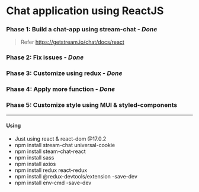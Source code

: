 # Chat application using ReactJS
### Phase 1: Build a chat-app using stream-chat - ***Done***
  > Refer https://getstream.io/chat/docs/react
### Phase 2: Fix issues - ***Done***
### Phase 3: Customize using redux - ***Done***
### Phase 4: Apply more function - ***Done***
### Phase 5: Customize style using MUI & styled-components
---
#### Using
- Just using react & react-dom @17.0.2
- npm install stream-chat universal-cookie
- npm install steam-chat-react
- npm install sass
- npm install axios
- npm install redux react-redux
- npm install @redux-devtools/extension -save-dev
- npm install env-cmd -save-dev
